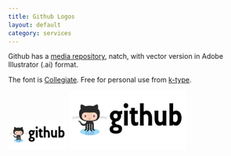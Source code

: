 ```yaml
---
title: Github Logos
layout: default
category: services
---
```


Github has a [media repository](https://github.com/github/media), natch, with vector version in Adobe Illustrator \(.ai\) format.

The font is [Collegiate](http://www.myfonts.com/fonts/k-type/collegiate/?ref=hackerlogos).  Free for personal use from [k-type](http://www.k-type.com/?p=435).

![120x60 github logo](github-120x60.png) ![120x60 github logo](github-ar21.svg)

